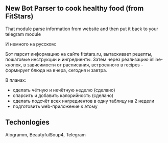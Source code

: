 ## New Bot Parser to cook healthy food (from FitStars)

That module parse information from website and then put it back to your telegram module

И немного на русском:

Бот парсит информацию на сайте fitstars.ru, вытаскивает рецепты, пошаговые инструкции и ингредиенты.
Затем через реализацию inline-кнопок, в зависимости от расписания, встроенного в recipes - формирует 
блюда на вчера, сегодня и завтра.

В планах:
* сделать чётную и нечётную неделю (сделано)
* спарсить и добавить калорийность (cделано)
* сделать подсчёт всех ингредиентов в одну таблицу на 2 недели 
* подготовить web-приложение к этому

## Techonlogies

Aiogramm, BeautyfulSoup4, Telegram

